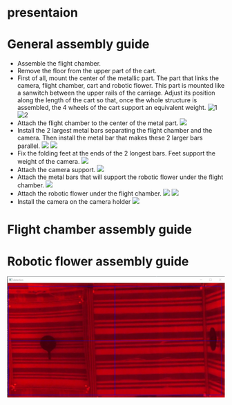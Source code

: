 # presentaion


# General assembly guide 

- Assemble the flight chamber. 
- Remove the floor from the upper part of the cart.  
- First of all, mount the center of the metallic part. The part that links the camera, flight chamber, cart and robotic flower.  This part is mounted like a sanwitch between the upper rails of the carriage. Adjust its position along the length of the cart so that, once the whole structure is assembled, the 4 wheels of the cart support an equivalent weight. ![1](https://github.com/linaleguellec/BeeDeckBot/tree/main/imgsForReadMe/etape1_1.jpg) ![2](https://github.com/linaleguellec/BeeDeckBot/tree/main/imgsForReadMe/etape1_2.jpg)
- Attach the flight chamber to the center of the metal part. ![](https://github.com/linaleguellec/BeeDeckBot/tree/main/imgsForReadMe/etape3.jpg)
- Install the 2 largest metal bars separating the flight chamber and the camera. Then install the metal bar that makes these 2 larger bars parallel. ![](https://github.com/linaleguellec/BeeDeckBot/tree/main/imgsForReadMe/etape4.jpg) ![](https://github.com/linaleguellec/BeeDeckBot/tree/main/imgsForReadMe/etape5.jpg)
- Fix the folding feet at the ends of the 2 longest bars. Feet support the weight of the camera. ![](https://github.com/linaleguellec/BeeDeckBot/tree/main/imgsForReadMe/etape6.jpg)
- Attach the camera support. ![](https://github.com/linaleguellec/BeeDeckBot/tree/main/imgsForReadMe/etape7.jpg)
- Attach the metal bars that will support the robotic flower under the flight chamber. ![](https://github.com/linaleguellec/BeeDeckBot/tree/main/imgsForReadMe/etape8.jpg)
- Attach the robotic flower under the flight chamber. ![](https://github.com/linaleguellec/BeeDeckBot/tree/main/imgsForReadMe/etape9_1.jpg)  ![](https://github.com/linaleguellec/BeeDeckBot/tree/main/imgsForReadMe/etape9_2.jpg)
- Install the camera on the camera holder ![](https://github.com/linaleguellec/BeeDeckBot/tree/main/imgsForReadMe/final.jpg)

# Flight chamber assembly guide  

# Robotic flower assembly guide 
 
![](https://github.com/linaleguellec/BeeDeckBot/blob/main/imgsForReadMe/recadrage.jpg)